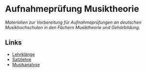 # Aufnahmeprüfung Musiktheorie

_Materialien zur Vorbereitung für Aufnahmeprüfungen an deutschen Musikhochschulen in den Fächern Musiktheorie und Gehörbildung._

## Links

- [Lehrklänge](http://www.lehrklaenge.de/index.html)
- [Satzlehre](http://www.satzlehre.de/themen.html)
- [Musikanalyse](https://musikanalyse.net/)

